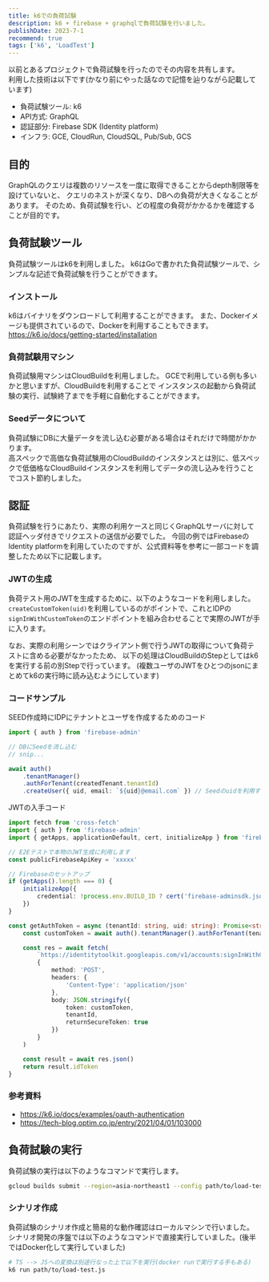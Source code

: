 ```yaml
---
title: k6での負荷試験
description: k6 + firebase + graphqlで負荷試験を行いました。
publishDate: 2023-7-1
recommend: true
tags: ['k6', 'LoadTest']
---
```


以前とあるプロジェクトで負荷試験を行ったのでその内容を共有します。  
利用した技術は以下です(かなり前にやった話なので記憶を辿りながら記載しています)

- 負荷試験ツール: k6
- API方式: GraphQL
- 認証部分: Firebase SDK (Identity platform)
- インフラ: GCE, CloudRun, CloudSQL, Pub/Sub, GCS

## 目的

GraphQLのクエリは複数のリソースを一度に取得できることからdepth制限等を設けていないと、
クエリのネストが深くなり、DBへの負荷が大きくなることがあります。
そのため、負荷試験を行い、どの程度の負荷がかかるかを確認することが目的です。

## 負荷試験ツール

負荷試験ツールはk6を利用しました。
k6はGoで書かれた負荷試験ツールで、シンプルな記述で負荷試験を行うことができます。

### インストール

k6はバイナリをダウンロードして利用することができます。
また、Dockerイメージも提供されているので、Dockerを利用することもできます。  
https://k6.io/docs/getting-started/installation

### 負荷試験用マシン

負荷試験用マシンはCloudBuildを利用しました。
GCEで利用している例も多いかと思いますが、CloudBuildを利用することで
インスタンスの起動から負荷試験の実行、試験終了までを手軽に自動化することができます。

### Seedデータについて

負荷試験にDBに大量データを流し込む必要がある場合はそれだけで時間がかかります。  
高スペックで高価な負荷試験用のCloudBuildのインスタンスとは別に、低スペックで低価格なCloudBuildインスタンスを利用してデータの流し込みを行うことでコスト節約しました。

## 認証

負荷試験を行うにあたり、実際の利用ケースと同じくGraphQLサーバに対して認証ヘッダ付きでリクエストの送信が必要でした。
今回の例ではFirebaseのIdentity platformを利用していたのですが、公式資料等を参考に一部コードを調整したため以下に記載します。

### JWTの生成

負荷テスト用のJWTを生成するために、以下のようなコードを利用しました。  
`createCustomToken(uid)`を利用しているのがポイントで、これとIDPの`signInWithCustomToken`のエンドポイントを組み合わせることで実際のJWTが手に入ります。

なお、実際の利用シーンではクライアント側で行うJWTの取得について負荷テストに含める必要がなかったため、
以下の処理はCloudBuildのStepとしてはk6を実行する前の別Stepで行っています。
(複数ユーザのJWTをひとつのjsonにまとめてk6の実行時に読み込むようにしています)

### コードサンプル

SEED作成時にIDPにテナントとユーザを作成するためのコード

```ts
import { auth } from 'firebase-admin'

// DBにSeedを流し込む
// snip...

await auth()
	.tenantManager()
	.authForTenant(createdTenant.tenantId)
	.createUser({ uid, email: `${uid}@email.com` }) // Seedのuidを利用する(実際はPromise.allで複数アカウントを作成)
```

JWTの入手コード

```ts
import fetch from 'cross-fetch'
import { auth } from 'firebase-admin'
import { getApps, applicationDefault, cert, initializeApp } from 'firebase-admin/app'

// E2Eテストで本物のJWT生成に利用します
const publicFirebaseApiKey = 'xxxxx'

// Firebaseのセットアップ
if (getApps().length === 0) {
	initializeApp({
		credential: !process.env.BUILD_ID ? cert('firebase-adminsdk.json') : applicationDefault() // CloudBuildではADCから認証情報取得
	})
}

const getAuthToken = async (tenantId: string, uid: string): Promise<string> => {
	const customToken = await auth().tenantManager().authForTenant(tenantId).createCustomToken(uid)

	const res = await fetch(
		`https://identitytoolkit.googleapis.com/v1/accounts:signInWithCustomToken?key=${publicFirebaseApiKey}`,
		{
			method: 'POST',
			headers: {
				'Content-Type': 'application/json'
			},
			body: JSON.stringify({
				token: customToken,
				tenantId,
				returnSecureToken: true
			})
		}
	)

	const result = await res.json()
	return result.idToken
}
```

### 参考資料

- https://k6.io/docs/examples/oauth-authentication
- https://tech-blog.optim.co.jp/entry/2021/04/01/103000

## 負荷試験の実行

負荷試験の実行は以下のようなコマンドで実行します。

```sh
gcloud builds submit --region=asia-northeast1 --config path/to/load-test.yaml
```

### シナリオ作成

負荷試験のシナリオ作成と簡易的な動作確認はローカルマシンで行いました。
シナリオ開発の序盤では以下のようなコマンドで直接実行していました。(後半ではDocker化して実行していました)

```sh
# TS --> JSへの変換は別途行なった上で以下を実行(docker runで実行する手もある)
k6 run path/to/load-test.js
```
